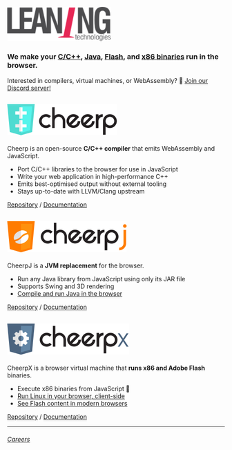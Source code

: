 <a href="https://leaningtech.com"><img alt="Leaning Technologies" src="/profile/company-logotype.svg" width="240" /></a>

### We make your [C/C++][cheerp], [Java][cheerpj], [Flash][cheerpx-flash], and [x86 binaries][webvm] run in the browser.

Interested in compilers, virtual machines, or WebAssembly? 👀 
[Join our Discord server!](https://discord.gg/qBMHpK9Kqv)


## [![Cheerp](/profile/cheerp-logotype.svg?6)][cheerp]

Cheerp is an open-source **C/C++ compiler** that emits WebAssembly and JavaScript. 

- Port C/C++ libraries to the browser for use in JavaScript
- Write your web application in high-performance C++
- Emits best-optimised output without external tooling
- Stays up-to-date with LLVM/Clang upstream

[Repository][cheerp] / [Documentation](https://docs.leaningtech.com/cheerp/) 


## [![CheerpJ](/profile/cheerpj-logotype.svg?7)][cheerpj]

CheerpJ is a **JVM replacement** for the browser.

- Run any Java library from JavaScript using only its JAR file
- Supports Swing and 3D rendering
- [Compile and run Java in the browser](https://javafiddle.leaningtech.com/)

[Repository][cheerpj] / [Documentation](https://docs.leaningtech.com/cheerpj/) 


## [![CheerpX](/profile/cheerpx-logotype.svg?7)][webvm]

CheerpX is a browser virtual machine that **runs x86 and Adobe Flash** binaries.

- Execute x86 binaries from JavaScript 🤯
- [Run Linux in your browser, client-side][webvm]
- [See Flash content in modern browsers][cheerpx-flash]

[Repository][cheerpj] / [Documentation](https://docs.leaningtech.com/cheerpx/) 


---

###### [Careers](https://leaningtech.freshteam.com/jobs)

[cheerp]: https://github.com/leaningtech/cheerp-meta
[cheerpj]: https://github.com/leaningtech/cheerpj-meta
[webvm]: https://github.com/leaningtech/webvm
[cheerpx-flash]: https://docs.leaningtech.com/cheerpx-for-flash/
